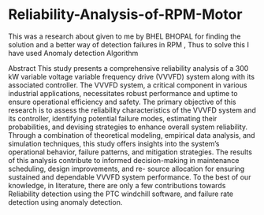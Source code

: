 # Reliability-Analysis-of-RPM-Motor
This was a research about given to me by BHEL BHOPAL for finding the solution and a better way of detection failures in RPM , Thus to solve this I have used Anomaly detection Algorithm

Abstract
This study presents a comprehensive reliability analysis of a 300 kW variable voltage variable frequency drive (VVVFD) system along with its associated controller. The VVVFD system, a critical component in various industrial applications, necessitates robust performance and uptime to ensure operational efficiency and safety. The primary objective of this research is to assess the reliability
characteristics of the VVVFD system and its controller, identifying potential failure modes, estimating their probabilities, and devising strategies to enhance overall system reliability. Through a combination of theoretical modeling, empirical data analysis, and simulation techniques, this study offers insights into the system’s operational behavior,
failure patterns, and mitigation strategies. The results of this analysis contribute to informed decision-making in maintenance scheduling, design improvements, and re- source allocation for ensuring sustained and dependable VVVFD system performance. To the best of our knowledge, in literature, there are only a few contributions towards Reliability detection using the PTC windchill software, and
failure rate detection using anomaly detection.
